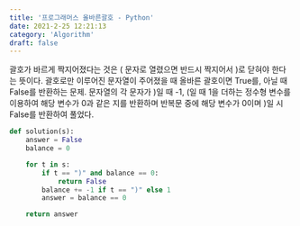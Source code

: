 ```yaml
---
title: '프로그래머스 올바른괄호 - Python'
date: 2021-2-25 12:21:13
category: 'Algorithm'
draft: false
---
```

괄호가 바르게 짝지어졌다는 것은 ( 문자로 열렸으면 반드시 짝지어서 )로 닫혀야 한다는 뜻이다. 괄호로만 이루어진 문자열이 주어졌을 때 올바른 괄호이면 True를, 아닐 때 False를 반환하는 문제. 문자열의 각 문자가 )일 때 -1, (일 때 1을 더하는 정수형 변수를 이용하여 해당 변수가 0과 같은 지를 반환하며 반복문 중에 해당 변수가 0이며 )일 시 False를 반환하여 풀었다.
```python
def solution(s):
    answer = False
    balance = 0

    for t in s:
        if t == ")" and balance == 0:
            return False
        balance += -1 if t == ")" else 1
        answer = balance == 0

    return answer

```
